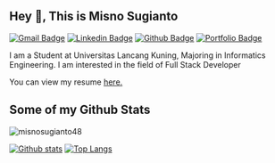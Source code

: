 
## Hey 👋, This is Misno Sugianto
[![Gmail Badge](https://img.shields.io/badge/-misnosugianto48@gmail.com-c14438?style=flat&logo=Gmail&logoColor=white&link=mailto:misnosugianto48@gmail.com)](mailto:misnosugianto48@gmail.com) 
[![Linkedin Badge](https://img.shields.io/badge/-misnosugianto48-0072b1?style=flat&logo=Linkedin&logoColor=white&link=https://www.linkedin.com/in/misnosugianto48/)](https://www.linkedin.com/in/misnosugianto48/) [![Github Badge](https://img.shields.io/badge/-misnosugianto48-grey?style=flat&logo=github&logoColor=white&link=https://github.com/misnosugianto48/)](https://www.github.com/misnosugianto48/) [![Portfolio Badge](https://img.shields.io/badge/portfolio-web-blue?style=flat&link=misnosugianto48.showwcase.com/)]([misnosugianto48.showwcase.com/](https://misnosugianto48.showwcase.com/)) <p align='left'>I am a Student at Universitas Lancang Kuning, Majoring in Informatics Engineering. I am interested in the field of Full Stack Developer</p><p align='left'> You can view my resume <a href='https://resume.showwcase.com/misnosugianto48.pdf ' target=_blank><u>here</u>.</a></p>
## Some of my Github Stats
<p align=left> <img src=https://komarev.com/ghpvc/?username=misnosugianto48 alt=misnosugianto48 /> </p>

[![Github stats](https://github-readme-stats.vercel.app/api?username=misnosugianto48&show_icons=true&include_all_commits=true)](https://github.com/misnosugianto48/github-readme-stats)
[![Top Langs](https://github-readme-stats.vercel.app/api/top-langs/?username=misnosugianto48&layout=compact)](https://github.com/misnosugianto48/github-readme-stats)
